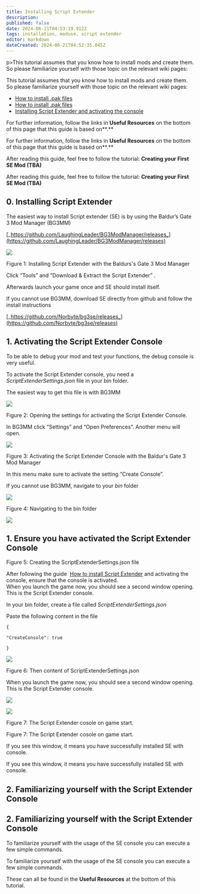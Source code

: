 ```yaml
---
title: Installing Script Extender
description: 
published: false
date: 2024-06-21T04:53:19.912Z
tags: installation, moduse, script extender
editor: markdown
dateCreated: 2024-06-21T04:52:35.045Z
---
```


p>This tutorial assumes that you know how to install mods and create them. So please familiarize yourself with those topic on the relevant wiki pages:

This tutorial assumes that you know how to install mods and create them. So please familiarize yourself with those topic on the relevant wiki pages:

-   [How to install .pak files](https://wiki.bg3.community/en/Tutorials/Mod-Use/How-to-Install-Pak-Files) 
-   [How to install .pak files](https://wiki.bg3.community/en/Tutorials/Mod-Use/How-to-Install-Pak-Files) 
-   [Installing Script Extender and activating the console](https://wiki.bg3.community/en/Tutorials/Mod-Use/How-to-install-Script-Extender)

For further information, follow the links in **Useful Resources** on the bottom of this page that this guide is based on**.**

For further information, follow the links in **Useful Resources** on the bottom of this page that this guide is based on**.**

After reading this guide, feel free to follow the tutorial: **Creating your First SE Mod (TBA)**

After reading this guide, feel free to follow the tutorial: **Creating your First SE Mod (TBA)**

## **0\. Installing Script Extender**

The easiest way to install Script extender (SE) is by using the Baldur’s Gate 3 Mod Manager (BG3MM)  

[_https://github.com/LaughingLeader/BG3ModManager/releases_](https://github.com/LaughingLeader/BG3ModManager/releases)

![](https://lh7-us.googleusercontent.com/kh-PKn8ADbNExFHssRdN3ZwpuBdeFwFqHgDoP7LJZUZOilN0mnNKcOiE4jXbzyECBmAJdm01IFPi7noHuO0jhDZFkgmI8oRecyRfE7XXPYqtxpFCfAtEeSumLuDUm00XHZrhNau6ZNmJbiMaTBEstco)

Figure 1: Installing Script Extender with the Baldurs's Gate 3 Mod Manager 

Click “Tools” and “Download & Extract the Script Extender” . 

Afterwards launch your game once and SE should install itself.

If you cannot use BG3MM, download SE directly from github and follow the install instructions

[_https://github.com/Norbyte/bg3se/releases_](https://github.com/Norbyte/bg3se/releases)

## **1\. Activating the Script Extender Console**

To be able to debug your mod and test your functions, the debug console is very useful.

To activate the Script Extender console, you need a *ScriptExtenderSettings.json* file in your bin folder. 

The easiest way to get this file is with BG3MM

![](https://lh7-us.googleusercontent.com/06oM1eidUKDnFk-kBwhSC0Ql3_YZMQopntV-4peuFMCsiq02M84cmrjjKdFgOxcDq1sJYOQGHgh6_kZ37ly8aj5O1lcp9Zi7HS7VqPb3Lj685m2qHKJVotbek7j5qUh8Ic0nPKvKc9kLI9aOifTZyh0)

Figure 2: Opening the settings for activating the Script Extender Console.

In BG3MM click “Settings” and “Open Preferences”. Another menu will open.

![](https://lh7-us.googleusercontent.com/hMiFp1tEQLqTUEU6EWYCNrluAlZIm3pR9n73I3_r0_AAKZZLk46kiSgOr80cvsrnBRAKH8HsAtiVLbrMkEx-9S90Vjfig_IY9ZzPBVP9XFSQib8zVtXJq2FrG_Uiwd07fDN1WIYeUXhoSbTX1zINRdw)

Figure 3: Activating the Script Extender Console with the Baldur's Gate 3 Mod Manager

In this menu make sure to activate the setting “Create Console”.

If you cannot use BG3MM, navigate to your *bin* folder 

![](https://lh7-us.googleusercontent.com/5tZaVx55jl3aylYBk3aFKYIhbrkJiAFw3mcRN7-6FOpCnaf3EfBRpcNwbz6DePeJa6K5ftQyUUzCfoK5aziJkkEh7_d9nM9zRjAS9auHw3abifXmatSQ8gSklTK-0zkNkpzSrBe51wEsF6XSKx-mIqk)

Figure 4: Navigating to the bin folder

![](https://lh7-us.googleusercontent.com/dwCBQnvPfEXIaYIrOSND9i4C28hC_AZn3mrRu3g84ICyPHdNX5NfRwm89FG8zCwTrDeSp41M1nZGI8qaP573KsLkTzMdROgrCUVCHIPzMVTGBbPzNtJB1EdfhEDhunaL584eYLI6fA5-S-tnkqvaUx0)

## 1\. Ensure you have activated the Script Extender Console  

Figure 5: Creating the ScriptExtenderSettings.json file

After following the guide  [How to install Script Extender](https://wiki.bg3.community/en/Tutorials/Mod-Use/How-to-install-Script-Extender) and activating the console, ensure that the console is activated.  
When you launch the game now, you should see a second window opening. This is the Script Extender console.

In your bin folder, create a file called *ScriptExtenderSettings.json*

Paste the following content in the file

```plaintext
{  

"CreateConsole": true

}
```

![](https://lh7-us.googleusercontent.com/9yEb3ZrFUz04fYu7n8XBWrk-ANexXGe_hbp_49SPCPzNT6_RpYBLkso6PIeWFV39CQnac4Zmvslcx2G-egM8E2kki7bfZPETVsmMblDDXhBgEFTbfXBWh3Ru3vQIvmF765w4UTkgqcH9VGpyUgwRwVM)

Figure 6: Then content of ScriptExtenderSettings.json

When you launch the game now, you should see a second window opening. This is the Script Extender console.

![](https://lh7-us.googleusercontent.com/LeswDxdXyI4gNc4bfLY4Hlz2i2dXnyb1ogSWFOQO25yidO8ol5U5x6vxt8nuWulxRej9CiJk3IQgM1Djh0z03cgT4mn-G45drTxY6qSKnooKZfE-34ahsfLOd3ZN1jlzJJR8VnfSaOYQmzBq46QCbps)

![](https://lh7-us.googleusercontent.com/LeswDxdXyI4gNc4bfLY4Hlz2i2dXnyb1ogSWFOQO25yidO8ol5U5x6vxt8nuWulxRej9CiJk3IQgM1Djh0z03cgT4mn-G45drTxY6qSKnooKZfE-34ahsfLOd3ZN1jlzJJR8VnfSaOYQmzBq46QCbps)

Figure 7: The Script Extender cosole on game start.

Figure 7: The Script Extender cosole on game start.

If you see this window, it means you have successfully installed SE with console.

If you see this window, it means you have successfully installed SE with console.

## **2\. Familiarizing yourself with the Script Extender Console**

## **2\. Familiarizing yourself with the Script Extender Console**

To familiarize yourself with the usage of the SE console you can execute a few simple commands.

To familiarize yourself with the usage of the SE console you can execute a few simple commands.

These can all be found in the **Useful Resources** at the bottom of this tutorial.